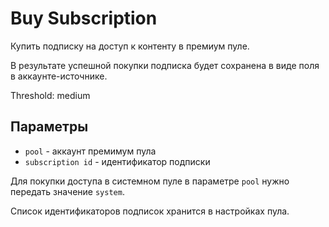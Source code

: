 # Buy Subscription

Купить подписку на доступ к контенту в премиум пуле.

В результате успешной покупки подписка будет сохранена в виде поля в аккаунте-источнике.


Threshold: medium

## Параметры

- `pool` - аккаунт премимум пула
- `subscription id` - идентификатор подписки

Для покупки доступа в системном пуле в параметре `pool` нужно передать значение `system`.

Список идентификаторов подписок хранится в настройках пула.